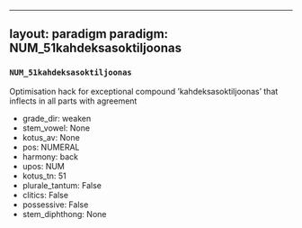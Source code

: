 
---
layout: paradigm
paradigm: NUM_51kahdeksasoktiljoonas
---
### ` NUM_51kahdeksasoktiljoonas `

Optimisation hack for exceptional compound ’kahdeksasoktiljoonas’ that inflects in all parts with agreement
* grade_dir: weaken
* stem_vowel: None
* kotus_av: None
* pos: NUMERAL
* harmony: back
* upos: NUM
* kotus_tn: 51
* plurale_tantum: False
* clitics: False
* possessive: False
* stem_diphthong: None
